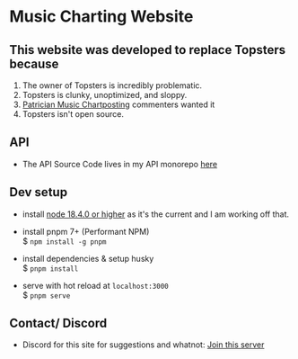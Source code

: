 # Music Charting Website

## This website was developed to replace Topsters because

1. The owner of Topsters is incredibly problematic.
2. Topsters is clunky, unoptimized, and sloppy.
3. [Patrician Music Chartposting](https://www.facebook.com/groups/patricianmusicchartposting) commenters wanted it
4. Topsters isn't open source.

## API

- The API Source Code lives in my API monorepo [here](https://github.com/buffet-time/APIs/tree/main/src/musicChartApi)

## Dev setup

- install [node 18.4.0 or higher](https://nodejs.org/en/) as it's the current and I am working off that.

- install pnpm 7+ (Performant NPM)\
  $ `npm install -g pnpm`

- install dependencies & setup husky\
  $ `pnpm install`

- serve with hot reload at `localhost:3000`\
  $ `pnpm serve`

## Contact/ Discord

- Discord for this site for suggestions and whatnot: [Join this server](https://discord.gg/526et4zxBT)

